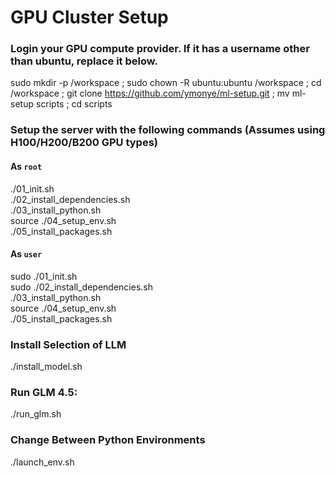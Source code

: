 # GPU Cluster Setup

### Login your GPU compute provider. If it has a username other than ubuntu, replace it below.
sudo mkdir -p /workspace ; sudo chown -R ubuntu:ubuntu /workspace ; cd /workspace ; git clone https://github.com/ymonye/ml-setup.git ; mv ml-setup scripts ; cd scripts

### Setup the server with the following commands (Assumes using H100/H200/B200 GPU types)

#### As `root`
./01_init.sh<br>
./02_install_dependencies.sh<br>
./03_install_python.sh<br>
source ./04_setup_env.sh<br>
./05_install_packages.sh

#### As `user`
sudo ./01_init.sh<br>
sudo ./02_install_dependencies.sh<br>
./03_install_python.sh<br>
source ./04_setup_env.sh<br>
./05_install_packages.sh

### Install Selection of LLM
./install_model.sh

### Run GLM 4.5:
./run_glm.sh

### Change Between Python Environments
./launch_env.sh
